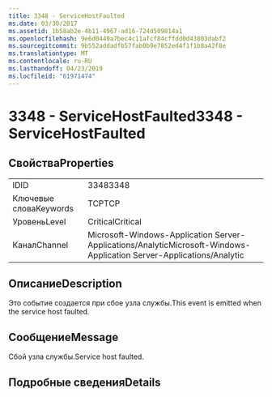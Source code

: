 ```yaml
---
title: 3348 - ServiceHostFaulted
ms.date: 03/30/2017
ms.assetid: 1b58ab2e-4b11-4967-ad16-724d509814a1
ms.openlocfilehash: 9e6d0449a7bec4c11afcf84cffdd0d43803dabf2
ms.sourcegitcommit: 9b552addadfb57fab0b9e7852ed4f1f1b8a42f8e
ms.translationtype: MT
ms.contentlocale: ru-RU
ms.lasthandoff: 04/23/2019
ms.locfileid: "61971474"
---
```

# <a name="3348---servicehostfaulted"></a><span data-ttu-id="132aa-102">3348 - ServiceHostFaulted</span><span class="sxs-lookup"><span data-stu-id="132aa-102">3348 - ServiceHostFaulted</span></span>
## <a name="properties"></a><span data-ttu-id="132aa-103">Свойства</span><span class="sxs-lookup"><span data-stu-id="132aa-103">Properties</span></span>  
  
|||  
|-|-|  
|<span data-ttu-id="132aa-104">ID</span><span class="sxs-lookup"><span data-stu-id="132aa-104">ID</span></span>|<span data-ttu-id="132aa-105">3348</span><span class="sxs-lookup"><span data-stu-id="132aa-105">3348</span></span>|  
|<span data-ttu-id="132aa-106">Ключевые слова</span><span class="sxs-lookup"><span data-stu-id="132aa-106">Keywords</span></span>|<span data-ttu-id="132aa-107">TCP</span><span class="sxs-lookup"><span data-stu-id="132aa-107">TCP</span></span>|  
|<span data-ttu-id="132aa-108">Уровень</span><span class="sxs-lookup"><span data-stu-id="132aa-108">Level</span></span>|<span data-ttu-id="132aa-109">Critical</span><span class="sxs-lookup"><span data-stu-id="132aa-109">Critical</span></span>|  
|<span data-ttu-id="132aa-110">Канал</span><span class="sxs-lookup"><span data-stu-id="132aa-110">Channel</span></span>|<span data-ttu-id="132aa-111">Microsoft-Windows-Application Server-Applications/Analytic</span><span class="sxs-lookup"><span data-stu-id="132aa-111">Microsoft-Windows-Application Server-Applications/Analytic</span></span>|  
  
## <a name="description"></a><span data-ttu-id="132aa-112">Описание</span><span class="sxs-lookup"><span data-stu-id="132aa-112">Description</span></span>  
 <span data-ttu-id="132aa-113">Это событие создается при сбое узла службы.</span><span class="sxs-lookup"><span data-stu-id="132aa-113">This event is emitted when the service host faulted.</span></span>  
  
## <a name="message"></a><span data-ttu-id="132aa-114">Сообщение</span><span class="sxs-lookup"><span data-stu-id="132aa-114">Message</span></span>  
 <span data-ttu-id="132aa-115">Сбой узла службы.</span><span class="sxs-lookup"><span data-stu-id="132aa-115">Service host faulted.</span></span>  
  
## <a name="details"></a><span data-ttu-id="132aa-116">Подробные сведения</span><span class="sxs-lookup"><span data-stu-id="132aa-116">Details</span></span>
